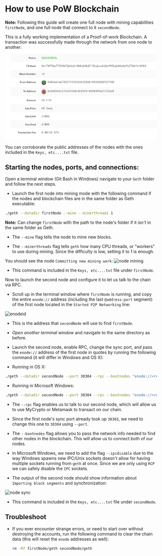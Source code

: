 # How to use PoW Blockchain

**Note:** Following this guide will create one full node with mining capabilities `firstNode`, and one full node that connect to it `secondNode`.

This is a fully working implementation of a Proof-of-work Blockchain. A transaction was successfully made through the network from one node to another:
![successTxPow](https://github.com/Santiago-Pedemonte/Private-Blockchains/blob/main/Screenshots/successfulTransactionPow.png)

You can corroborate the public addresses of the nodes with the ones included in the `Keys, etc....txt` file.

## Starting the nodes, ports, and connections:

Open a terminal window (Git Bash in Windows) navigate to your `Geth` folder and follow the next steps.

* Launch the first node into mining mode with the following command if the nodes and blockchain files are in the same folder as Geth executable:

 ```bash
 ./geth --datadir firstNode --mine --minerthreads 1
 ```
 **Note:** Can change `firstNode` with the path to the node's folder if it *isn't* in the same folder as Geth.

 * The `--mine` flag tells the node to mine new blocks.

 * The `--minerthreads` flag tells `geth` how many CPU threads, or "workers" to use during mining. Since the difficulty is low, setting it to 1 is enough.
 
You should see the node `Committing new mining work`:
![node mining](Images/mining.png)

* This command is included in the `Keys, etc....txt` file under `firstNode`.

Now to launch the second node and configure it to let us talk to the chain via RPC.

* Scroll up in the terminal window where `firstNode` is running, and copy the entire `enode://` address (including the last `@address:port` segment) of the first node located in the `Started P2P Networking` line:

 ![enodeid](Images/enodeid.png)

* This is the address that `secondNode` will use to find `firstNode`.

* *Open another terminal window* and navigate to the same directory as before.

* Launch the second node, enable RPC, change the sync port, and pass the `enode://` address of the first node in quotes by running the following command (it will differ in Windows and OS X):

 * Running in OS X:
 ```bash
 ./geth --datadir secondNode --port 30304 --rpc --bootnodes "enode://<replace with firstNode enode address>"
 ```

 * Running in Microsoft Windows:
 ```bash
 ./geth --datadir secondNode --port 30304 --rpc --bootnodes "enode://<replace with firstNode enode address>" --ipcdisable
 ```
 
* The `--rpc` flag enables us to talk to our second node, which will allow us to use MyCrypto or Metamask to transact on our chain.
* Since the first node's sync port already took up `30303`, we need to change this one to `30304` using `--port`.
* The `--bootnodes` flag allows you to pass the network info needed to find other nodes in the blockchain. This will allow us to connect both of our nodes.
* In Microsoft Windows, we need to add the flag `--ipcdisable` due to the way Windows spawns new IPC/Unix sockets doesn't allow for having multiple sockets running from `geth` at once. Since we are only using `RCP` we can safely disable the `IPC` sockets.

* The output of the second node should show information about `Importing block segments` and synchronization:

 ![node sync](Images/node-sync.png)

* This command is included in the `Keys, etc....txt` file under `secondNode`.

## Troubleshoot

* If you ever encounter strange errors, or need to start over without destroying the accounts, run the following command to clear the chain data (this will reset the `enode` addresses as well):

  ```bash
  rm -Rf firstNode/geth secondNode/geth
  ```
